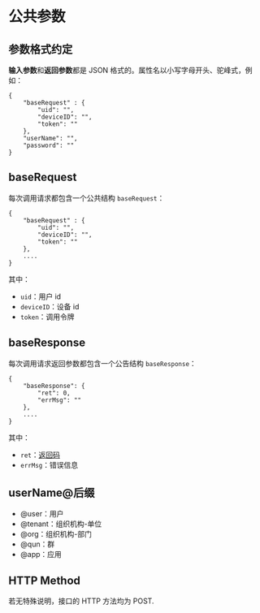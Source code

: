 # 公共参数

## 参数格式约定

**输入参数**和**返回参数**都是 JSON 格式的。属性名以小写字母开头、驼峰式，例如：

````
{
    "baseRequest" : {
        "uid": "",
        "deviceID": "",
        "token": ""
    },
	"userName": "",
    "password": ""
}
````

## baseRequest

每次调用请求都包含一个公共结构 ````baseRequest````：
````
{
    "baseRequest" : {
        "uid": "",
        "deviceID": "",
        "token": ""
    },
	....
}
````
其中：

* ````uid````：用户 id
* ````deviceID````：设备 id
* ````token````：调用令牌

## baseResponse

每次调用请求返回参数都包含一个公告结构 ````baseResponse````：
````
{
    "baseResponse": {
        "ret": 0,
        "errMsg": ""
    },
    ....
}
````
其中：

* ````ret````：[返回码](ret.md)
* ````errMsg````：错误信息

## userName@后缀

* @user：用户
* @tenant：组织机构-单位
* @org：组织机构-部门
* @qun：群
* @app：应用

## HTTP Method

若无特殊说明，接口的 HTTP 方法均为 POST.
















